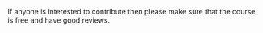 If anyone is interested to contribute then please make sure that the course is free and have good reviews.

